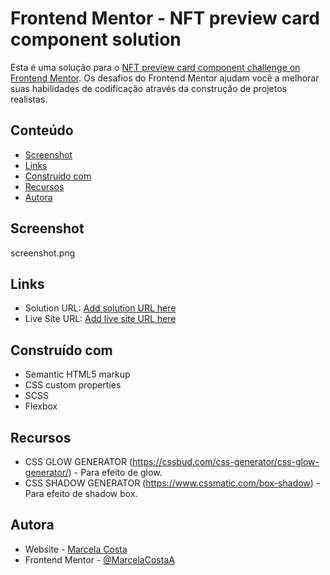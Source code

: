 # Frontend Mentor - NFT preview card component solution

Esta é uma solução para o [NFT preview card component challenge on Frontend Mentor](https://www.frontendmentor.io/challenges/nft-preview-card-component-SbdUL_w0U). Os desafios do Frontend Mentor ajudam você a melhorar suas habilidades de codificação através da construção de projetos realistas.

## Conteúdo

- [Screenshot](#screenshot)
- [Links](#links)
- [Construído com ](#built-with)
- [Recursos](#useful-resources)
- [Autora](#author)


## Screenshot

screenshot.png

## Links

- Solution URL: [Add solution URL here](https://your-solution-url.com)
- Live Site URL: [Add live site URL here](https://your-live-site-url.com)

## Construído com 
- Semantic HTML5 markup
- CSS custom properties
- SCSS
- Flexbox

## Recursos 

- CSS GLOW GENERATOR (https://cssbud.com/css-generator/css-glow-generator/) - Para efeito de glow.
- CSS SHADOW GENERATOR (https://www.cssmatic.com/box-shadow) - Para efeito de shadow box.

## Autora

- Website - [Marcela Costa](https://codepen.io/Marcela-Costa)
- Frontend Mentor - [@MarcelaCostaA](https://www.frontendmentor.io/profile/MarcelaCostaA)

